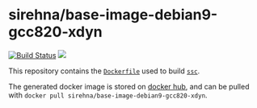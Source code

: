 # sirehna/base-image-debian9-gcc820-xdyn

[![Build Status](https://travis-ci.org/sirehna/base-image-debian9-gcc820-xdyn.svg?branch=master)](https://travis-ci.org/sirehna/base-image-debian9-gcc820-xdyn)
[![](https://images.microbadger.com/badges/image/sirehna/base-image-debian9-gcc820-xdyn.svg)](https://microbadger.com/images/sirehna/base-image-debian9-gcc820-xdyn)

This repository contains the [`Dockerfile`](Dockerfile) used to build [`ssc`](https://github.com/sirehna/ssc).

The generated docker image is stored on [docker hub](https://hub.docker.com/r/sirehna/base-image-debian9-gcc820-xdyn), and can be pulled with `docker pull sirehna/base-image-debian9-gcc820-xdyn`.
